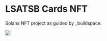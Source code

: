 # LSATSB Cards NFT

Solana NFT project as guided by \_buildspace.

![](https://external-content.duckduckgo.com/iu/?u=https%3A%2F%2Fi.pinimg.com%2Foriginals%2F35%2F7e%2Fff%2F357eff7fa67bb3dde58eeedf284789fa.gif&f=1&nofb=1)
